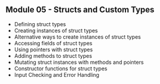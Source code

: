 ## Module 05 - Structs and Custom Types

- Defining struct types
- Creating instances of struct types
- Alternative ways to create instances of struct types
- Accessing fields of struct types
- Using pointers with struct types
- Adding methods to struct types
- Mutating struct instances with methods and pointers
- Constructor functions for struct types
- Input Checking and Error Handling
